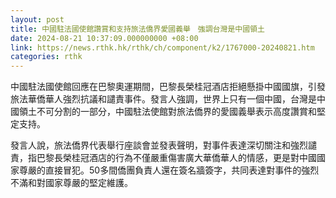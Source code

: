 ```yaml
---
layout: post
title: 中國駐法國使館讚賞和支持旅法僑界愛國義舉　強調台灣是中國領土
date: 2024-08-21 10:37:09.000000000 +08:00
link: https://news.rthk.hk/rthk/ch/component/k2/1767000-20240821.htm
categories: rthk
---
```


中國駐法國使館回應在巴黎奧運期間，巴黎長榮桂冠酒店拒絕懸掛中國國旗，引發旅法華僑華人強烈抗議和譴責事件。發言人強調，世界上只有一個中國，台灣是中國領土不可分割的一部分，中國駐法使館對旅法僑界的愛國義舉表示高度讚賞和堅定支持。

發言人說，旅法僑界代表舉行座談會並發表聲明，對事件表達深切關注和強烈譴責，指巴黎長榮桂冠酒店的行為不僅嚴重傷害廣大華僑華人的情感，更是對中國國家尊嚴的直接冒犯。50多間僑團負責人還在簽名牆簽字，共同表達對事件的強烈不滿和對國家尊嚴的堅定維護。
